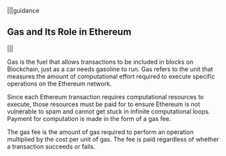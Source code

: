 |||guidance
## Gas and Its Role in Ethereum

|||


Gas is the fuel that allows transactions to be included in blocks on Blockchain, just as a car needs gasoline to run. Gas refers to the unit that measures the amount of computational effort required to execute specific operations on the Ethereum network.

Since each Ethereum transaction requires computational resources to execute, those resources must be paid for to ensure Ethereum is not vulnerable to spam and cannot get stuck in infinite computational loops. Payment for computation is made in the form of a gas fee.

The gas fee is the amount of gas required to perform an operation multiplied by the cost per unit of gas. The fee is paid regardless of whether a transaction succeeds or fails.
